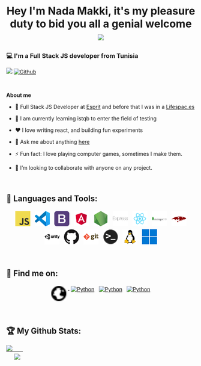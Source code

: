 
<h1 align="center">Hey I'm Nada Makki, it's my pleasure duty to bid you all a genial welcome <img src="https://media.giphy.com/media/hvRJCLFzcasrR4ia7z/giphy.gif" width="10px"></h1>

### 💻 I'm a Full Stack JS developer from Tunisia 
![](https://visitor-badge.laobi.icu/badge?page_id=mekkinada) [![Github](https://img.shields.io/github/followers/mekkinada?label=Followers&logo=Github)](https://github.com/mekkinada)

<br />

**About me**

- 💼 Full Stack JS Developer at [Esprit](https://esprit.tn/) and before that I was in a [Lifespac.es](https://www.lifespac.es/)

- 🔭 I am currently learning istqb to enter the field of testing

- ❤️ I love writing react, and building fun experiments

- 💬 Ask me about anything [here](https://github.com/mekkinada/mekkinada/issues)

- ⚡ Fun fact: I love playing computer games, sometimes I make them.

- 👯 I’m looking to collaborate with anyone on any project.

<br />

## 🧰 Languages and Tools:
<p align="center">
<img src="https://raw.githubusercontent.com/github/explore/80688e429a7d4ef2fca1e82350fe8e3517d3494d/topics/javascript/javascript.png" alt="Javascript" height="40" style="vertical-align:top; margin:4px">
<img src="https://raw.githubusercontent.com/github/explore/80688e429a7d4ef2fca1e82350fe8e3517d3494d/topics/visual-studio-code/visual-studio-code.png" alt="VS Code" height="40" style="vertical-align:top; margin:4px">
<img src="https://raw.githubusercontent.com/github/explore/80688e429a7d4ef2fca1e82350fe8e3517d3494d/topics/bootstrap/bootstrap.png" alt="Bootstrap" height="40" style="vertical-align:top; margin:4px">
<img src="https://raw.githubusercontent.com/github/explore/80688e429a7d4ef2fca1e82350fe8e3517d3494d/topics/angular/angular.png" alt="angular" height="40" style="vertical-align:top; margin:4px">
<img src="https://raw.githubusercontent.com/github/explore/80688e429a7d4ef2fca1e82350fe8e3517d3494d/topics/nodejs/nodejs.png" alt="NodeJS" height="40" style="vertical-align:top; margin:4px">
 <img src="https://raw.githubusercontent.com/github/explore/80688e429a7d4ef2fca1e82350fe8e3517d3494d/topics/express/express.png" alt="express" height="40" style="vertical-align:top; margin:4px">
<img src="https://raw.githubusercontent.com/github/explore/80688e429a7d4ef2fca1e82350fe8e3517d3494d/topics/react/react.png" alt="react" height="40" style="vertical-align:top; margin:4px">
<img src="https://raw.githubusercontent.com/github/explore/80688e429a7d4ef2fca1e82350fe8e3517d3494d/topics/mongodb/mongodb.png" alt="mongodb" height="40" style="vertical-align:top; margin:4px">
<img src="https://raw.githubusercontent.com/github/explore/80688e429a7d4ef2fca1e82350fe8e3517d3494d/topics/mongoose/mongoose.png" alt="mongodb" height="40" style="vertical-align:top; margin:4px">
 <img src="https://raw.githubusercontent.com/github/explore/80688e429a7d4ef2fca1e82350fe8e3517d3494d/topics/unity/unity.png" alt="Unity" height="40" style="vertical-align:top; margin:4px">
<img src="https://raw.githubusercontent.com/github/explore/78df643247d429f6cc873026c0622819ad797942/topics/github/github.png" alt="Github" height="40" style="vertical-align:top; margin:4px">
<img src="https://raw.githubusercontent.com/github/explore/80688e429a7d4ef2fca1e82350fe8e3517d3494d/topics/git/git.png" alt="Git" height="40" style="vertical-align:top; margin:4px">
<img src="https://raw.githubusercontent.com/github/explore/80688e429a7d4ef2fca1e82350fe8e3517d3494d/topics/terminal/terminal.png" alt="Terminal" height="40" style="vertical-align:top; margin:4px">
<img src="https://raw.githubusercontent.com/github/explore/80688e429a7d4ef2fca1e82350fe8e3517d3494d/topics/linux/linux.png" alt="Linux" height="40" style="vertical-align:top; margin:4px" alt="Windows" height="40" style="vertical-align:top; margin:4px">
<img src="https://raw.githubusercontent.com/github/explore/80688e429a7d4ef2fca1e82350fe8e3517d3494d/topics/windows/windows.png" alt="Windows" height="40" style="vertical-align:top; margin:4px">

</p>

<br />


## :email: Find me on:

<!--
[<img align="left" alt="" width="40px" src="https://raw.githubusercontent.com/iconic/open-iconic/master/svg/globe.svg" />][website]
[<img align="left" alt=" | LinkedIn" width="40px" src="https://cdn.jsdelivr.net/npm/simple-icons@v3/icons/linkedin.svg" />][linkedin]
[<img align="left" alt=" | Mail" width="40px" src="https://cdn.jsdelivr.net/npm/simple-icons@v3/icons/gmail.svg" />][mail]
[<img align="left" alt=" | Mail" width="40px" src="https://cdn.jsdelivr.net/npm/simple-icons@v3/icons/codesandbox.svg" />][codesandbox]
-->

<p align="center">
 <a href="" target="_blank" rel="noopener noreferrer"> <img src="https://raw.githubusercontent.com/iconic/open-iconic/master/svg/globe.svg" alt="Python" height="40" style="vertical-align:top; margin:4px"> </a>
<a href="https://www.linkedin.com/in/mekki-nada-58164317b/" target="_blank" rel="noopener noreferrer"><img src="https://cdn.jsdelivr.net/npm/simple-icons@v3/icons/linkedin.svg" alt="Python" height="40" style="vertical-align:top; margin:4px"></a>
<a href="mailto:nadaa.makki@gmail.com"><img src="https://cdn.jsdelivr.net/npm/simple-icons@v3/icons/gmail.svg" alt="Python" height="40" style="vertical-align:top; margin:4px"></a> 
 <a href="https://codesandbox.io/u/nadaa.makki" target="_blank" rel="noopener noreferrer"><img src="https://cdn.jsdelivr.net/npm/simple-icons@v3/icons/codesandbox.svg" alt="Python" height="40" style="vertical-align:top; margin:4px"></a>
  
</p>

<br />





## :trophy: My Github Stats:

<!--
![GitHub stats](https://readme-stats-cfgj2cxdy.vercel.app/api?username=CharalambosIoannou&count_private=true&show_icons=true&theme=tokyonight)
![Top Langs](https://readme-stats-cfgj2cxdy.vercel.app/api/top-langs/?username=CharalambosIoannou&hide=php&theme=tokyonight)
-->
<div>
<a href="https://github-readme-stats.vercel.app/api?username=mekkinada&theme=tokyonight">
  <img  align="left" src="https://github-readme-stats.vercel.app/api?username=mekkinada&theme=tokyonight" />
</a>

 

|  | <a><img align="center" src="https://github-readme-stats.vercel.app/api/top-langs/?username=mekkinada&layout=compact&theme=buefy&hide_border=true" /></a> |
| ------------- | ------------- |
 
</div>








